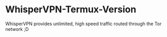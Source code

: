 # WhisperVPN-Termux-Version
WhisperVPN provides unlimited, high speed traffic routed through the Tor network ;D
